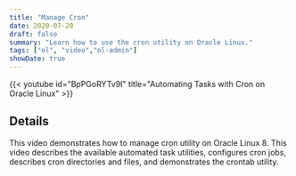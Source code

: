 ```yaml
---
title: "Manage Cron"
date: 2020-07-20
draft: false
summary: "Learn how to use the cron utility on Oracle Linux."
tags: ["ol", "video","ol-admin"]
showDate: true
---
```


{{< youtube id="BpPGoRYTv9I" title="Automating Tasks with Cron on Oracle Linux" >}}

## Details

This video demonstrates how to manage cron utility on Oracle Linux 8. This video describes the available automated task utilities, configures cron jobs, describes cron directories and files, and demonstrates the crontab utility.
